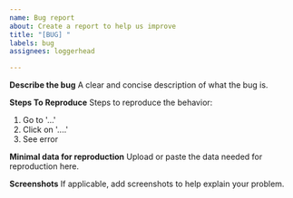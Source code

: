 ```yaml
---
name: Bug report
about: Create a report to help us improve
title: "[BUG] "
labels: bug
assignees: loggerhead

---
```


**Describe the bug**
A clear and concise description of what the bug is.

**Steps To Reproduce**
Steps to reproduce the behavior:
1. Go to '...'
2. Click on '....'
3. See error

**Minimal data for reproduction**
Upload or paste the data needed for reproduction here.

**Screenshots**
If applicable, add screenshots to help explain your problem.
